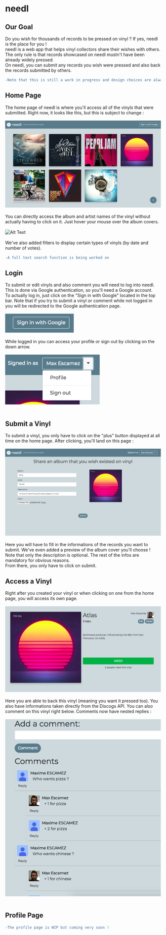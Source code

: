 # needl

## Our Goal

Do you wish for thousands of records to be pressed on vinyl ? If yes, needl is the place for you !
 <br />
 needl is a web app that helps vinyl collectors share their wishes with others. The only rule is that records showcased on needl mustn't have been already widely pressed. <br/>
 On needl, you can submit any records you wish were pressed and also back the records submitted by others.<br/>
 ```diff
 -Note that this is still a work in progress and design choices are always subjected to change.
 ```


## Home Page

The home page of needl is where you'll access all of the vinyls that were submitted. Right now, it looks like this, but this is subject to change :<br />
<br />
![picture alt](images/home.png) <br />
<br />
You can directly access the album and artist names of the vinyl without actually having to click on it. Just hover your mouse over the album covers.<br />
<br />
![Alt Text](https://github.com/maxime-escamez/needl/blob/master/images/animation.gif)
<br />
<br />
We've also added filters to display certain types of vinyls (by date and number of votes).
```diff
-A full text search function is being worked on
```
## Login

To submit or edit vinyls and also comment you will need to log into needl. This is done via Google authentication, so you'll need a Google account. <br />
To actually log in, just click on the "Sign in with Google" located in the top bar. Note that if you try to submit a vinyl or comment while not logged in you will be redirected to the Google authentication page.<br />
<br />
![picture alt](images/login1.png) <br />
<br />
While logged in you can access your profile or sign out by clicking on the down arrow.<br />
<br />
![picture alt](images/login2.png) <br />
<br />

## Submit a Vinyl
To submit a vinyl, you only have to click on the "plus" button displayed at all time on the home page. After clicking, you'll land on this page : <br />
<br />
![picture alt](images/submit.png) <br />
<br />
Here you will have to fill in the informations of the records you want to submit. We've even added a preview of the album cover you'll choose ! <br />
Note that only the description is optional. The rest of the infos are mandatory for obvious reasons. <br />
From there, you only have to click on submit.

## Access a Vinyl
Right after you created your vinyl or when clicking on one from the home page, you will access its own page.<br />
<br />
![picture alt](images/show.png) <br />
<br />
Here you are able to back this vinyl (meaning you want it pressed too). You also have informations taken 
directly from the Discogs API.
You can also comment on this vinyl right below. Comments now have nested replies :<br />
<br />
![picture alt](images/comment.png) <br />
<br />


## Profile Page
```diff
-The profile page is WIP but coming very soon !
```
